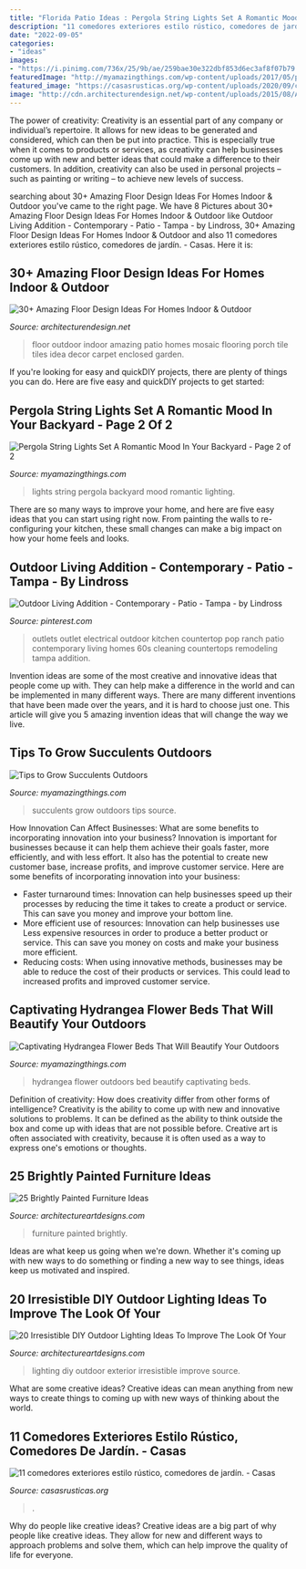 ```yaml
---
title: "Florida Patio Ideas : Pergola String Lights Set A Romantic Mood In Your Backyard"
description: "11 comedores exteriores estilo rústico, comedores de jardín."
date: "2022-09-05"
categories:
- "ideas"
images:
- "https://i.pinimg.com/736x/25/9b/ae/259bae30e322dbf853d6ec3af8f07b79.jpg"
featuredImage: "http://myamazingthings.com/wp-content/uploads/2017/05/pergola-lighting-ideas-string-lights-1024x683.jpg"
featured_image: "https://casasrusticas.org/wp-content/uploads/2020/09/comedores-exteriores-rusticos-8.jpg"
image: "http://cdn.architecturendesign.net/wp-content/uploads/2015/08/AD-Indoor-Outdoor-Floor-Design-Ideas-21.jpg"
---
```



The power of creativity:
Creativity is an essential part of any company or individual’s repertoire. It allows for new ideas to be generated and considered, which can then be put into practice. This is especially true when it comes to products or services, as creativity can help businesses come up with new and better ideas that could make a difference to their customers. In addition, creativity can also be used in personal projects – such as painting or writing – to achieve new levels of success.

	

		
searching about 30+ Amazing Floor Design Ideas For Homes Indoor &amp; Outdoor you've came to the right page. We have 8 Pictures about 30+ Amazing Floor Design Ideas For Homes Indoor &amp; Outdoor like Outdoor Living Addition - Contemporary - Patio - Tampa - by Lindross, 30+ Amazing Floor Design Ideas For Homes Indoor &amp; Outdoor and also 11 comedores exteriores estilo rústico, comedores de jardín. - Casas. Here it is:
		
    
## 30+ Amazing Floor Design Ideas For Homes Indoor &amp; Outdoor

<img loading=lazy src="http://cdn.architecturendesign.net/wp-content/uploads/2015/08/AD-Indoor-Outdoor-Floor-Design-Ideas-21.jpg" onerror="this.onerror=null;this.src='https://tse1.mm.bing.net/th?id=OIP.K8DN2tCv0pbdZ-JeeS_u-gHaLH&amp;pid=15.1';" alt="30+ Amazing Floor Design Ideas For Homes Indoor &amp; Outdoor">

_Source: architecturendesign.net_

>floor outdoor indoor amazing patio homes mosaic flooring porch tile tiles idea decor carpet enclosed garden. 

	

If you're looking for easy and quickDIY projects, there are plenty of things you can do. Here are five easy and quickDIY projects to get started: 

    
## Pergola String Lights Set A Romantic Mood In Your Backyard - Page 2 Of 2

<img loading=lazy src="http://myamazingthings.com/wp-content/uploads/2017/05/pergola-lighting-ideas-string-lights-1024x683.jpg" onerror="this.onerror=null;this.src='https://tse3.mm.bing.net/th?id=OIP.ILYdwJdlByyX6w5comvouQHaE8&amp;pid=15.1';" alt="Pergola String Lights Set A Romantic Mood In Your Backyard - Page 2 of 2">

_Source: myamazingthings.com_

>lights string pergola backyard mood romantic lighting. 

	

There are so many ways to improve your home, and here are five easy ideas that you can start using right now. From painting the walls to re-configuring your kitchen, these small changes can make a big impact on how your home feels and looks.

    
## Outdoor Living Addition - Contemporary - Patio - Tampa - By Lindross

<img loading=lazy src="https://i.pinimg.com/736x/25/9b/ae/259bae30e322dbf853d6ec3af8f07b79.jpg" onerror="this.onerror=null;this.src='https://tse2.mm.bing.net/th?id=OIP.YDFO9rZ8gQfbQF2Ad3ONpAHaLK&amp;pid=15.1';" alt="Outdoor Living Addition - Contemporary - Patio - Tampa - by Lindross">

_Source: pinterest.com_

>outlets outlet electrical outdoor kitchen countertop pop ranch patio contemporary living homes 60s cleaning countertops remodeling tampa addition. 

	

Invention ideas are some of the most creative and innovative ideas that people come up with. They can help make a difference in the world and can be implemented in many different ways. There are many different inventions that have been made over the years, and it is hard to choose just one. This article will give you 5 amazing invention ideas that will change the way we live.

    
## Tips To Grow Succulents Outdoors

<img loading=lazy src="http://myamazingthings.com/wp-content/uploads/2017/05/garden1-1.jpg" onerror="this.onerror=null;this.src='https://tse3.mm.bing.net/th?id=OIP.iWvZKCTMc6Bwmb2YDzAD9QHaLB&amp;pid=15.1';" alt="Tips to Grow Succulents Outdoors">

_Source: myamazingthings.com_

>succulents grow outdoors tips source. 

	

How Innovation Can Affect Businesses: What are some benefits to incorporating innovation into your business?
Innovation is important for businesses because it can help them achieve their goals faster, more efficiently, and with less effort. It also has the potential to create new customer base, increase profits, and improve customer service. Here are some benefits of incorporating innovation into your business: 
- Faster turnaround times: Innovation can help businesses speed up their processes by reducing the time it takes to create a product or service. This can save you money and improve your bottom line. 
- More efficient use of resources: Innovation can help businesses use Less expensive resources in order to produce a better product or service. This can save you money on costs and make your business more efficient. 
- Reducing costs: When using innovative methods, businesses may be able to reduce the cost of their products or services. This could lead to increased profits and improved customer service.

    
## Captivating Hydrangea Flower Beds That Will Beautify Your Outdoors

<img loading=lazy src="http://myamazingthings.com/wp-content/uploads/2017/04/outdoors.png" onerror="this.onerror=null;this.src='https://tse3.mm.bing.net/th?id=OIP.9K2sNem8sGW3adn9uqeXSgHaLB&amp;pid=15.1';" alt="Captivating Hydrangea Flower Beds That Will Beautify Your Outdoors">

_Source: myamazingthings.com_

>hydrangea flower outdoors bed beautify captivating beds. 

	

Definition of creativity: How does creativity differ from other forms of intelligence?
Creativity is the ability to come up with new and innovative solutions to problems. It can be defined as the ability to think outside the box and come up with ideas that are not possible before. Creative art is often associated with creativity, because it is often used as a way to express one's emotions or thoughts.

    
## 25 Brightly Painted Furniture Ideas

<img loading=lazy src="https://www.architectureartdesigns.com/wp-content/uploads/2013/06/253-630x942.jpg" onerror="this.onerror=null;this.src='https://tse3.mm.bing.net/th?id=OIP.sDEQrrEc9YdJ9UsCdI0XQwHaLE&amp;pid=15.1';" alt="25 Brightly Painted Furniture Ideas">

_Source: architectureartdesigns.com_

>furniture painted brightly. 

	

Ideas are what keep us going when we're down. Whether it's coming up with new ways to do something or finding a new way to see things, ideas keep us motivated and inspired.

    
## 20 Irresistible DIY Outdoor Lighting Ideas To Improve The Look Of Your

<img loading=lazy src="https://www.architectureartdesigns.com/wp-content/uploads/2016/08/8-25-e1471263306965-630x814.jpg" onerror="this.onerror=null;this.src='https://tse1.mm.bing.net/th?id=OIP._JeQWnDGdSUOFKLQTvT-RQHaJk&amp;pid=15.1';" alt="20 Irresistible DIY Outdoor Lighting Ideas To Improve The Look Of Your">

_Source: architectureartdesigns.com_

>lighting diy outdoor exterior irresistible improve source. 

	

What are some creative ideas?
Creative ideas can mean anything from new ways to create things to coming up with new ways of thinking about the world.

    
## 11 Comedores Exteriores Estilo Rústico, Comedores De Jardín. - Casas

<img loading=lazy src="https://casasrusticas.org/wp-content/uploads/2020/09/comedores-exteriores-rusticos-8.jpg" onerror="this.onerror=null;this.src='https://tse3.mm.bing.net/th?id=OIP.tLnAlXVjocMuioiyJfv5wwHaLG&amp;pid=15.1';" alt="11 comedores exteriores estilo rústico, comedores de jardín. - Casas">

_Source: casasrusticas.org_

>. 

	

Why do people like creative ideas?
Creative ideas are a big part of why people like creative ideas. They allow for new and different ways to approach problems and solve them, which can help improve the quality of life for everyone.

